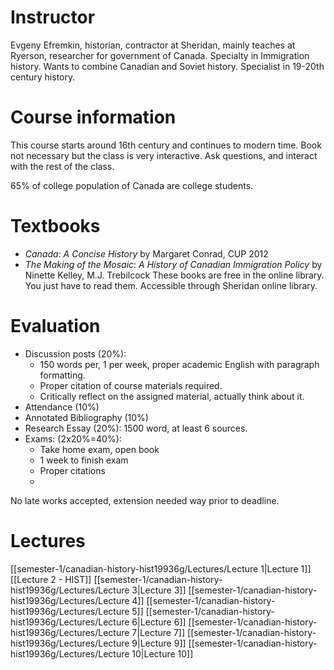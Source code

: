# Instructor
Evgeny Efremkin, historian, contractor at Sheridan, mainly teaches at Ryerson, researcher for government of Canada.
Specialty in Immigration history. Wants to combine Canadian and Soviet history. Specialist in 19-20th century history.
# Course information
This course starts around 16th century and continues to modern time.
Book not necessary but the class is very interactive. Ask questions, and interact with the rest of the class.

65% of college population of Canada are college students.
# Textbooks
- *Canada: A Concise History* by Margaret Conrad, CUP 2012
- *The Making of the Mosaic: A History of Canadian Immigration Policy* by Ninette Kelley, M.J. Trebilcock
These books are free in the online library. You just have to read them. Accessible through Sheridan online library.

# Evaluation
- Discussion posts (20%): 
	- 150 words per, 1 per week, proper academic English with paragraph formatting. 
	- Proper citation of course materials required.
	- Critically reflect on the assigned material, actually think about it.
- Attendance (10%)
- Annotated Bibliography (10%)
- Research Essay (20%): 1500 word, at least 6 sources.
- Exams: (2x20%=40%):
	- Take home exam, open book
	- 1 week to finish exam
	- Proper citations
	- 
No late works accepted, extension needed way prior to deadline.
# Lectures
[[semester-1/canadian-history-hist19936g/Lectures/Lecture 1|Lecture 1]]
[[Lecture 2 - HIST]]
[[semester-1/canadian-history-hist19936g/Lectures/Lecture 3|Lecture 3]]
[[semester-1/canadian-history-hist19936g/Lectures/Lecture 4]]
[[semester-1/canadian-history-hist19936g/Lectures/Lecture 5]]
[[semester-1/canadian-history-hist19936g/Lectures/Lecture 6|Lecture 6]]
[[semester-1/canadian-history-hist19936g/Lectures/Lecture 7|Lecture 7]]
[[semester-1/canadian-history-hist19936g/Lectures/Lecture 9|Lecture 9]]
[[semester-1/canadian-history-hist19936g/Lectures/Lecture 10|Lecture 10]]
